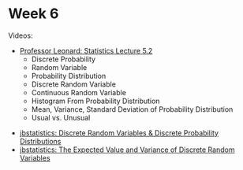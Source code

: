 # Week 6

Videos:
- [Professor Leonard: Statistics Lecture 5.2](https://www.youtube.com/watch?v=WNgcmn5cXjI&list=PL5102DFDC6790F3D0)
    - Discrete Probability
    - Random Variable
    - Probability Distribution
    - Discrete Random Variable
    - Continuous Random Variable
    - Histogram From Probability Distribution
    - Mean, Variance, Standard Deviation of Probability Distribution
    - Usual vs. Unusual
<!---->
- [jbstatistics: Discrete Random Variables & Discrete Probability Distributions](https://www.youtube.com/watch?v=oHcrna8Fk18)
- [jbstatistics: The Expected Value and Variance of Discrete Random Variables](https://www.youtube.com/watch?v=Vyk8HQOckIE)